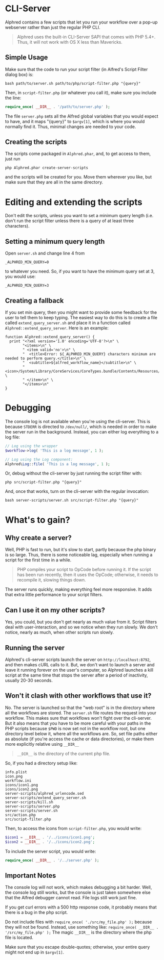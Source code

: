 CLI-Server
===
Alphred contains a few scripts that let you run your workflow over a pop-up webserver rather than just the regular PHP CLI.

> Alphred uses the built-in CLI-Server SAPI that comes with PHP 5.4+. Thus, it will not work with OS X less than Mavericks.

## Simple Usage
Make sure that the code to run your script filter (in Alfred's Script Filter dialog box) is:
````shell
bash path/to/server.sh path/to/php/script-filter.php "{query}"
````
Then, in `script-filter.php` (or whatever you call it), make sure you include the line:
````php
require_once( __DIR__ . '/path/to/server.php' );
````
The file `server.php` sets all the Alfred global variables that you would expect to have, and it maps "{query}" to `$argv[1]`, which is where you would normally find it. Thus, minimal changes are needed to your code.

## Creating the scripts
The scripts come packaged in `Alphred.phar`, and, to get access to them, just run
````shell
php Alphred.phar create-server-scripts
````

and the scripts will be created for you. Move them wherever you like, but make sure that they are all in the same directory.

# Editing and extending the scripts
Don't edit the scripts, unless you want to set a minimum query length (i.e. don't run the script filter unless there is a query of at least three characters).

## Setting a minimum query length
Open `server.sh` and change line 4 from
````shell
_ALPHRED_MIN_QUERY=0
````

to whatever you need. So, if you want to have the minimum query set at 3, you would use:
````shell
_ALPHRED_MIN_QUERY=3
````

## Creating a fallback
If you set min query, then you might want to provide some feedback for the user to tell them to keep typing. The easiest way to do this is to create a file called `extend_query_server.sh` and place it in a function called `Alphred::extend_query_server`. Here is an example:
````shell
function Alphred::extend_query_server() {
  print "<?xml version='1.0' encoding='UTF-8'?>\n" \
        "<items>\n" \
        " <item valid='no'>\n" \
        "  <title>Error: ${_ALPHRED_MIN_QUERY} characters minimum are needed to perform query.</title>\n" \
        "  <subtitle>${alfred_workflow_name}</subtitle>\n" \
        "  <icon>/System/Library/CoreServices/CoreTypes.bundle/Contents/Resources/Unsupported.icns</icon>\n" \
        " </item>\n" \
        "</items>\n"
}
````

# Debugging
The console log is not available when you're using the cli-server. This is because `STDERR` is directed to `/dev/null/`, which is needed in order to make the server run in the background. Instead, you can either log everything to a log file:
````php
// Log using the wrapper
$workflow->log( 'This is a log message', 1 );

// Log using the Log component:
Alphred\Log::file( 'This is a log message', 1 );
````

Or, debug without the cli-server by just running the script filter with:
````shell
php src/script-filter.php "{query}"
````

And, once that works, turn on the cli-server with the regular invocation:
````shell
bash server-scripts/server.sh src/script-filter.php "{query}"
````

# What's to gain?

## Why create a server?
Well, PHP is fast to run, but it's slow to start, partly because the php binary is so large. Thus, there is some noticeable lag, especially when running a script for the first time in a while.

> PHP compiles your script to OpCode before running it. If the script has been run recently, then it uses the OpCode; otherwise, it needs to recompile it, slowing things down.

The server runs quickly, making everything feel more responsive. It adds that extra little performance to your script filters.


## Can I use it on my other scripts?
Yes, you could, but you don't get nearly as much value from it. Script filters deal with user-interaction, and so we notice when they run slowly. We don't notice, nearly as much, when other scripts run slowly.

## Running the server
Alphred's cli-server scripts launch the server on `http://localhost:8792`, and then makes cURL calls to it. But, we don't want to launch a server and leave it running forever on the user's computer, so Alphred launches a kill script at the same time that stops the server after a period of inactivity, usually 20-30 seconds.

## Won't it clash with other workflows that use it?
No. The server is launched so that the "web root" is in the directory where all the workflows are stored. The `server.sh` file routes the request into your workflow. This makes sure that workflows won't fight over the cli-server. But it also means that you have to be more careful with your paths in the PHP scripts because `$PWD` is now set not in the workflow root, but one directory level below it, where all the workflows are. So, set file paths either as absolute (if you're access the cache or data directories), or make them more explicitly relative using `__DIR__`

> `__DIR__` is the directory of the current php file.

So, if you had a directory setup like:
````shell
info.plist
icon.png
workflow.ini
icons/icon1.png
icons/icon2.png
server-scripts/alphred_urlencode.sed
server-scripts/extend_query_server.sh
server-scripts/kill.sh
server-scripts/server.php
server-scripts/server.sh
src/action.php
src/script-filter.php
````

Then, to access the icons from `script-filter.php`, you would write:
````php
$icon1 = __DIR__ . '/../icons/icon1.png';
$icon2 = __DIR__ . '/../icons/icon2.png';
````

To include the server script, you would write:
````php
require_once( __DIR__ . '/../server.php' );
````

## Important Notes
The console log will not work, which makes debugging a bit harder. Well, the console log still works, but the console is just taken somewhere else that the Alfred debugger cannot read. File logs still work just fine.

If you get curl errors with a 500 http response code, it probably means that there is a bug in the php script.

Do not include files with `require_once( './src/my_file.php' );` because they will not be found. Instead, use something like: `require_once( __DIR__ . '/src/my_file.php' );` The magic `__DIR__` is the directory where the php file is located.

Make sure that you escape double-quotes; otherwise, your entire query might not end up in `$argv[1]`.